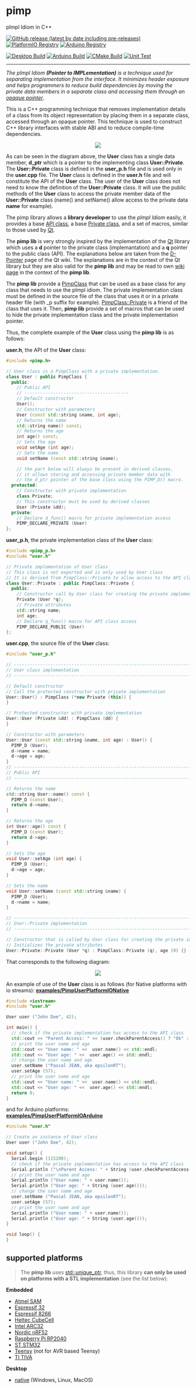 # pimp
pImpl Idiom in C++

[![GitHub release (latest by date including pre-releases)](https://img.shields.io/github/v/release/epsilonrt/pimp?include_prereleases)](https://github.com/epsilonrt/pimp/releases) 
[![PlatformIO Registry](https://badges.registry.platformio.org/packages/epsilonrt/library/pimp.svg)](https://registry.platformio.org/libraries/epsilonrt/pimp) 
[![Arduino Registry](https://www.ardu-badge.com/badge/pimp.svg)](https://www.arduinolibraries.info/libraries/pimp) 

[![Desktop Build](https://github.com/epsilonrt/pimp/actions/workflows/build_desktop.yml/badge.svg)](https://github.com/epsilonrt/pimp/actions/workflows/build_desktop.yml)
[![Arduino Build](https://github.com/epsilonrt/pimp/actions/workflows/build_arduino.yml/badge.svg)](https://github.com/epsilonrt/pimp/actions/workflows/build_arduino.yml)
[![CMake Build](https://github.com/epsilonrt/pimp/actions/workflows/build_cmake.yml/badge.svg)](https://github.com/epsilonrt/pimp/actions/workflows/build_cmake.yml)
[![Unit Test](https://github.com/epsilonrt/pimp/actions/workflows/unit_test.yml/badge.svg)](https://github.com/epsilonrt/pimp/actions/workflows/unit_test.yml)


---

_The pImpl Idiom **(Pointer to IMPLementation)** is a technique used for separating implementation from the interface. It minimizes header exposure and helps programmers to reduce build dependencies by moving the private data members in a separate class and accessing them through an [opaque pointer](https://www.geeksforgeeks.org/opaque-pointer/)_.

This is a C++ programming technique that removes implementation details of a class from its object representation by    placing them in a separate class, accessed through an opaque pointer. This technique is used to construct C++ library interfaces with stable ABI and to reduce compile-time dependencies.

<!-- ![](extras/images/pimp/pimp.svg) -->
<p align="center">
  <img src="https://raw.githubusercontent.com/epsilonrt/pimp/main/extras/images/pimp/pimp.svg" />
</p>

As can be seen in the diagram above, the **User** class has a single data member, **d_ptr** which is a pointer to the implementing class **User::Private**. The **User::Private** class is defined in the **user_p.h** file and is used only in the **user.cpp** file. The **User** class is defined in the **user.h** file and will constitute the API of the **User** class. The user of the **User** class does not need to know the definition of the **User::Private** class. It will use the public methods of the **User** class to access the private member data of the **User::Private** class (name() and setName() allow access to the private data **name** for example).

The pimp library allows a **library developer** to use the _pImpl Idiom_ easily, it provides a base [API class](https://epsilonrt.github.io/pimp/class_pimp_class.html), a base [Private class](https://epsilonrt.github.io/pimp/struct_pimp_class_1_1_private.html), and a set of macros, similar to those used by [Qt](https://wiki.qt.io/D-Pointer).

The **pimp lib** is very strongly inspired by the implementation of the [Qt](https://www.qt.io/) library which uses a **d** pointer to the private class (implemantation) and a **q** pointer to the public class (API). The explanations below are taken from the [D-Pointer](https://wiki.qt.io/D-Pointer) page of the Qt wiki. The explanations are in the context of the Qt library but they are also valid for the **pimp lib** and may be read to own [wiki page](https://github.com/epsilonrt/pimp/wiki/The-d%E2%80%90pointer) in the context of the **pimp lib**.

The **pimp lib** provide a [PimpClass](https://epsilonrt.github.io/pimp/class_pimp_class.html) that can be used as a base class for any class that needs to use the pImpl idiom. The private implementation class must be defined in the source file of the class that uses it or in a private header file (with _p suffix for example). [PimpClass::Private](https://epsilonrt.github.io/pimp/struct_pimp_class_1_1_private.html) is a friend of the class that uses it. Then, **pimp lib** provide a set of macros that can be used to hide the private implementation class and the private implementation pointer.

Thus, the complete example of the **User** class using the **pimp lib** is as follows:

**user.h**, the API of the **User** class:
```cpp
#include <pimp.h>

// User class is a PimpClass with a private implementation.
class User : public PimpClass {
  public:
    // Public API
    // ----------------------------------------
    // Default constructor
    User();
    // Constructor with parameters
    User (const std::string &name, int age);
    // Returns the name
    std::string name() const;
    // Returns the age
    int age() const;
    // Sets the age
    void setAge (int age);
    // Sets the name
    void setName (const std::string &name);

    // the part below will always be present in derived classes, 
    // it allows storing and accessing private member data with 
    // the d_ptr pointer of the base class using the PIMP_D() macro.
  protected:
    // Constructor with private implementation
    class Private;
    // This constructor must be used by derived classes
    User (Private &dd);
  private:
    // Declare d_func() macro for private implementation access
    PIMP_DECLARE_PRIVATE (User)
};
```

**user_p.h**, the private implementation class of the **User** class:
```cpp
#include <pimp_p.h>
#include "user.h"

// Private implementation of User class
// This class is not exported and is only used by User class
// It is derived from PimpClass::Private to allow access to the API class with PIMP_Q() macro
class User::Private : public PimpClass::Private {
  public:
    // Constructor call by User class for creating the private implementation
    Private (User *q);
    // Private attributes
    std::string name;
    int age;
    // Declare q_func() macro for API class access
    PIMP_DECLARE_PUBLIC (User)
};
```

**user.cpp**, the source file of the **User** class:
```cpp
#include "user_p.h"

// ----------------------------------------------------------------------------
// User class implementation
// ----------------------------------------------------------------------------

// Default constructor
// Call the protected constructor with private implementation
User::User() : PimpClass (*new Private (this)) {
}

// Protected constructor with private implementation
User::User (Private &dd) : PimpClass (dd) {
}

// Constructor with parameters
User::User (const std::string &name, int age) : User() {
  PIMP_D (User);
  d->name = name;
  d->age = age;
}
// ----------------------------------------------------------------------------
// Public API
// ----------------------------------------------------------------------------

// Returns the name
std::string User::name() const {
  PIMP_D (const User);
  return d->name;
}

// Returns the age
int User::age() const {
  PIMP_D (const User);
  return d->age;
}

// Sets the age
void User::setAge (int age) {
  PIMP_D (User);
  d->age = age;
}

// Sets the name
void User::setName (const std::string &name) {
  PIMP_D (User);
  d->name = name;
}

// ----------------------------------------------------------------------------
// User::Private implementation
// ----------------------------------------------------------------------------

// Constructor that is called by User class for creating the private implementation
// Initializes the private attributes
User::Private::Private (User *q) : PimpClass::Private (q), age (0) {}
```

That corresponds to the following diagram:

<p align="center">
  <img src="https://raw.githubusercontent.com/epsilonrt/pimp/main/extras/images/pimp_real/pimp_real.svg" />
</p>

An example of use of the **User** class is as follows (for Native platforms with io streams):
**[examples/PimpUserPlatformIONative](https://github.com/epsilonrt/pimp/tree/main/examples/PimpUserPlatformIONative)**
```cpp
#include <iostream>
#include "user.h"

User user ("John Doe", 42);

int main() {
  // check if the private implementation has access to the API class
  std::cout << "Parent Access: " << (user.checkParentAccess() ? "Ok" : "Failed!") << std::endl;
  // print the user name and age
  std::cout << "User name: " <<  user.name() << std::endl;
  std::cout << "User age: " <<  user.age() << std::endl;
  // change the user name and age
  user.setName ("Pascal JEAN, aka epsilonRT");
  user.setAge (57);
  // print the user name and age
  std::cout << "User name: " <<  user.name() << std::endl;
  std::cout << "User age: " <<  user.age() << std::endl;
  return 0;
}
```

and for Arduino platforms:  
**[examples/PimpUserPlatformIOArduino](https://github.com/epsilonrt/pimp/tree/main/examples/PimpUserPlatformIOArduino)**

```cpp
#include "user.h"

// Create an instance of User class
User user ("John Doe", 42);

void setup() {
  Serial.begin (115200);
  // check if the private implementation has access to the API class
  Serial.println ("\nParent Access: " + String (user.checkParentAccess() ? "Ok" : "Failed!"));
  // print the user name and age
  Serial.println ("User name: " + user.name());
  Serial.println ("User age: " + String (user.age()));
  // change the user name and age
  user.setName ("Pascal JEAN, aka epsilonRT");
  user.setAge (57);
  // print the user name and age
  Serial.println ("User name: " + user.name());
  Serial.println ("User age: " + String (user.age()));
}

void loop() {
}
```

## supported platforms

> The **pimp lib** uses [std::unique_ptr](https://en.cppreference.com/w/cpp/memory/unique_ptr), thus, this library **can only be used on platforms with a STL implementation** (see the list below):

**Embedded**  
* [Atmel SAM](https://docs.platformio.org/en/stable/platforms/atmelsam.html#platform-atmelsam)  
* [Espressif 32](https://docs.platformio.org/en/stable/platforms/espressif32.html#platform-espressif32)  
* [Espressif 8266](https://docs.platformio.org/en/stable/platforms/espressif8266.html#platform-espressif8266)  
* [Heltec CubeCell](https://docs.platformio.org/en/stable/platforms/heltec-cubecell.html#platform-heltec-cubecell)  
* [Intel ARC32](https://docs.platformio.org/en/stable/platforms/intel_arc32.html#platform-intel-arc32)  
* [Nordic nRF52](https://docs.platformio.org/en/stable/platforms/nordicnrf52.html#platform-nordicnrf52)  
* [Raspberry Pi RP2040](https://docs.platformio.org/en/stable/platforms/raspberrypi.html#platform-raspberrypi)  
* [ST STM32](https://docs.platformio.org/en/stable/platforms/ststm32.html#platform-ststm32)  
* [Teensy](https://docs.platformio.org/en/stable/platforms/teensy.html#platform-teensy)  (not for AVR based Teensy)
* [TI TIVA](https://docs.platformio.org/en/stable/platforms/titiva.html#platform-titiva)

**Desktop**  
* [native](https://docs.platformio.org/en/stable/platforms/native.html)  (Windows, Linux, MacOS)  

